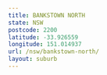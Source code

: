 ```yaml
---
title: BANKSTOWN NORTH
state: NSW
postcode: 2200
latitude: -33.926559
longitude: 151.014937
url: /nsw/bankstown-north/
layout: suburb
---
```

